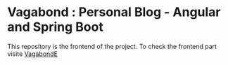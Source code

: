 # Vagabond : Personal Blog - Angular and Spring Boot

This repository is the frontend of the project. To check the frontend part visite [VagabondE](https://github.com/OussamaKhouya/)
